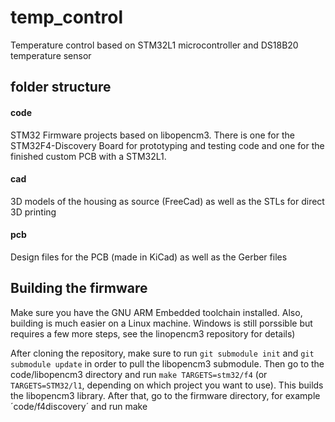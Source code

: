# temp_control
Temperature control based on STM32L1 microcontroller and DS18B20 temperature sensor

## folder structure

#### code
STM32 Firmware projects based on libopencm3. There is one for the STM32F4-Discovery Board for prototyping and testing code and one for the finished custom PCB with a STM32L1.

#### cad
3D models of the housing as source (FreeCad) as well as the STLs for direct 3D printing

#### pcb
Design files for the PCB (made in KiCad) as well as the Gerber files

## Building the firmware
Make sure you have the GNU ARM Embedded toolchain installed. Also, building is much easier on a Linux machine. Windows is still porssible but requires a few more steps, see the linopencm3 repository for details)

After cloning the repository, make sure to run `git submodule init` and `git submodule update` in order to pull the libopencm3 submodule.
Then go to the code/libopencm3 directory and run `make TARGETS=stm32/f4`   (or `TARGETS=STM32/l1`, depending on which project you want to use). This builds the libopencm3 library.
After that, go to the firmware directory, for example ´code/f4discovery´ and run make